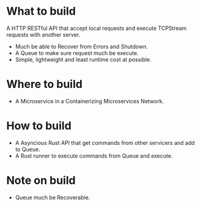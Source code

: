 # What to build

A HTTP RESTful API that accept local requests and execute TCPStream requests with another server.
- Much be able to Recover from Errors and Shutdown.
- A Queue to make sure request much be execute.
- Simple, lightweight and least runtime cost at possible.

# Where to build

- A Microservice in a Containerizing Microservices Network. 

# How to build

- A Asyncious Rust API that get commands from other servicers and add to Queue.
- A Rust runner to execute commands from Queue and execute.

# Note on build

- Queue much be Recoverable.
